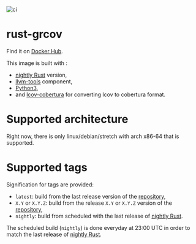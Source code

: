 ![ci](https://github.com/nabilmerk/docker-grcov-nightly/workflows/ci/badge.svg)

# rust-grcov

Find it on [Docker Hub](https://hub.docker.com/repository/docker/nabilmerk/grcov-nightly).

This image is built with :
- [nightly Rust](https://hub.docker.com/r/rustlang/rust) version,
- [llvm-tools](https://internals.rust-lang.org/t/llvm-tools-a-new-rustup-component-for-binary-inspection-objdump-nm-size-and-profiling-profdata/7830) component,
- [Python3](https://www.python.org/),
- and [lcov-cobertura](https://github.com/eriwen/lcov-to-cobertura-xml) for converting lcov to cobertura format.

# Supported architecture

Right now, there is only linux/debian/stretch with arch x86-64 that is supported.

# Supported tags

Signification for tags are provided:
- `latest`: build from the last release version of the [repository](https://github.com/nabilmerk/docker-grcov-nightly),
- `X.Y` or `X.Y.Z`: build from the release `X.Y` or `X.Y.Z` version of the [repository](https://github.com/nabilmerk/docker-grcov-nightly),
- `nightly`: build from scheduled with the last release of [nightly Rust](https://hub.docker.com/r/rustlang/rust).

The scheduled build (`nightly`) is done everyday at 23:00 UTC in order to match the last release of [nightly Rust](https://hub.docker.com/r/rustlang/rust).